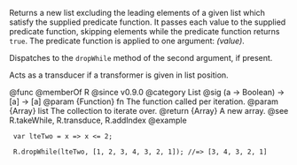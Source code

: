 Returns a new list excluding the leading elements of a given list which
satisfy the supplied predicate function. It passes each value to the supplied
predicate function, skipping elements while the predicate function returns
`true`. The predicate function is applied to one argument: *(value)*.

Dispatches to the `dropWhile` method of the second argument, if present.

Acts as a transducer if a transformer is given in list position.

@func
@memberOf R
@since v0.9.0
@category List
@sig (a -> Boolean) -> [a] -> [a]
@param {Function} fn The function called per iteration.
@param {Array} list The collection to iterate over.
@return {Array} A new array.
@see R.takeWhile, R.transduce, R.addIndex
@example

     var lteTwo = x => x <= 2;

     R.dropWhile(lteTwo, [1, 2, 3, 4, 3, 2, 1]); //=> [3, 4, 3, 2, 1]
